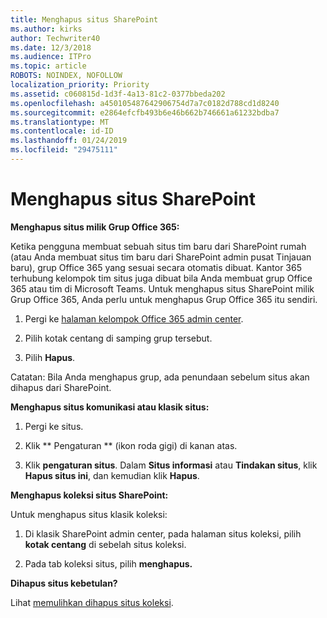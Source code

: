 ```yaml
---
title: Menghapus situs SharePoint
ms.author: kirks
author: Techwriter40
ms.date: 12/3/2018
ms.audience: ITPro
ms.topic: article
ROBOTS: NOINDEX, NOFOLLOW
localization_priority: Priority
ms.assetid: c060815d-1d3f-4a13-81c2-0377bbeda202
ms.openlocfilehash: a450105487642906754d7a7c0182d788cd1d8240
ms.sourcegitcommit: e2864efcfb493b6e46b662b746661a61232bdba7
ms.translationtype: MT
ms.contentlocale: id-ID
ms.lasthandoff: 01/24/2019
ms.locfileid: "29475111"
---
```

# <a name="delete-a-sharepoint-site"></a>Menghapus situs SharePoint

 **Menghapus situs milik Grup Office 365:**
  
Ketika pengguna membuat sebuah situs tim baru dari SharePoint rumah (atau Anda membuat situs tim baru dari SharePoint admin pusat Tinjauan baru), grup Office 365 yang sesuai secara otomatis dibuat. Kantor 365 terhubung kelompok tim situs juga dibuat bila Anda membuat grup Office 365 atau tim di Microsoft Teams. Untuk menghapus situs SharePoint milik Grup Office 365, Anda perlu untuk menghapus Grup Office 365 itu sendiri. 
  
1. Pergi ke [halaman kelompok Office 365 admin center](https://portal.office.com/adminportal/home#/groups).
  
2. Pilih kotak centang di samping grup tersebut.
  
3. Pilih **Hapus**. 
  
Catatan: Bila Anda menghapus grup, ada penundaan sebelum situs akan dihapus dari SharePoint.
  
 **Menghapus situs komunikasi atau klasik situs:**
  
1. Pergi ke situs.
  
2. Klik ** Pengaturan ** (ikon roda gigi) di kanan atas. 
  
3. Klik **pengaturan situs**. Dalam **Situs informasi** atau **Tindakan situs**, klik **Hapus situs ini**, dan kemudian klik **Hapus**. 
  
 **Menghapus koleksi situs SharePoint:**
  
Untuk menghapus situs klasik koleksi:
  
1. Di klasik SharePoint admin center, pada halaman situs koleksi, pilih **kotak centang** di sebelah situs koleksi. 
  
2. Pada tab koleksi situs, pilih **menghapus.**
  
 **Dihapus situs kebetulan?**
  
Lihat [memulihkan dihapus situs koleksi](https://go.microsoft.com/fwlink/?linkid=867660).
  

